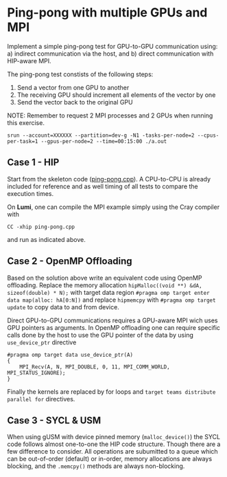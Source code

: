 # Ping-pong with multiple GPUs and MPI

Implement a simple ping-pong test for GPU-to-GPU communication using:
a) indirect communication via the host, and b) direct communication with
HIP-aware MPI.

The ping-pong test constists of the following steps:
  1. Send a vector from one GPU to another
  2. The receiving GPU should increment all elements of the vector by one
  3. Send the vector back to the original GPU


NOTE: Remember to request 2 MPI processes and 2 GPUs when running this exercise. 


```
srun --account=XXXXXX --partition=dev-g -N1 -tasks-per-node=2 --cpus-per-task=1 --gpus-per-node=2 --time=00:15:00 ./a.out
```


## Case 1 - HIP

Start from the skeleton code ([ping-pong.cpp](ping-pong.cpp)). A CPU-to-CPU is already included for reference and as well timing of all tests to compare the execution times.

On **Lumi**, one can compile the MPI example simply using the Cray compiler with
```
CC -xhip ping-pong.cpp
```
and run as indicated above.

## Case 2 - OpenMP Offloading
Based on the solution above write an equivalent code using OpenMP offloading. Replace the memory allocation `hipMalloc((void **) &dA, sizeof(double) * N);` with target data region `#pragma omp target enter data map(alloc: hA[0:N])` and replace `hipmemcpy`  with  `#pragma omp target update` to copy data to and from device.

Direct GPU-to-GPU communications requires a GPU-aware MPI wich uses GPU pointers as arguments. In OpenMP offloading one can require specific calls done by the host to use the GPU pointer of the data by using `use_device_ptr` directive
```
#pragma omp target data use_device_ptr(A)
{
    MPI_Recv(A, N, MPI_DOUBLE, 0, 11, MPI_COMM_WORLD, MPI_STATUS_IGNORE);
}
``` 

Finally the kernels are replaced by for loops and `target teams distribute parallel for` directives.
## Case 3 - SYCL  & USM
When using gUSM with device pinned memory (`malloc_device()`) the SYCL code follows almost one-to-one the HIP code structure. Though there are a few difference to consider. All operations are subumitted to a queue which can be out-of-order (default) or in-order, memory allocations are always blocking, and the `.memcpy()` methods are always non-blocking.
